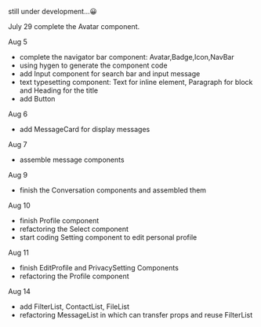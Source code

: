 still under development...😀

July 29 complete the Avatar component.

Aug 5     
- complete the navigator bar component: Avatar,Badge,Icon,NavBar  
- using hygen to generate the component code  
- add Input component for search bar and input message
- text typesetting component: Text for inline element, Paragraph for block and Heading for the title    
- add Button  

Aug 6  
- add MessageCard for display messages  

Aug 7  
- assemble message components  

Aug 9
- finish the Conversation components and assembled them  

Aug 10
- finish Profile component  
- refactoring the Select component
- start coding Setting component to edit personal profile  

Aug 11   
- finish EditProfile and PrivacySetting Components    
- refactoring the Profile component  

Aug 14   
- add FilterList, ContactList, FileList   
- refactoring MessageList in which can transfer props and reuse FilterList  